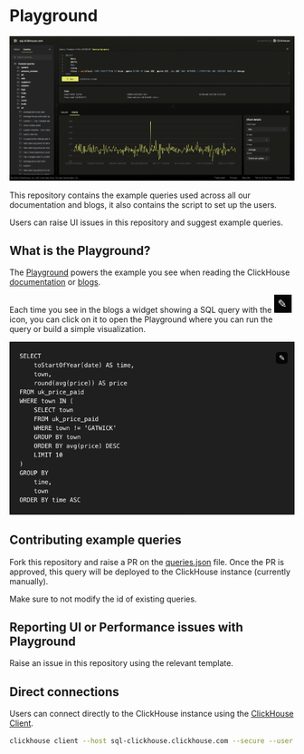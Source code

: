 # Playground

![Playground UI](./images/playground.png)

This repository contains the example queries used across all our documentation and blogs, it also contains the script to set up the users. 

Users can raise UI issues in this repository and suggest example queries.

## What is the Playground?

The [Playground](https://sql.clickhouse.com) powers the example you see when reading the ClickHouse [documentation](https://clickhouse.com/docs) or [blogs](https://clickhouse.com/blog). 

Each time you see in the blogs a widget showing a SQL query with the ![Pen icon](./images/pen.png) icon, you can click on it to open the Playground where you can run the query or build a simple visualization.

![Widget](./images/widget.png)

## Contributing example queries

Fork this repository and raise a PR on the [queries.json](./queries.json) file. Once the PR is approved, this query will be deployed to the ClickHouse instance (currently manually).

Make sure to not modify the id of existing queries.

## Reporting UI or Performance issues with Playground

Raise an issue in this repository using the relevant template.

## Direct connections

Users can connect directly to the ClickHouse instance using the [ClickHouse Client](https://clickhouse.com/docs/en/interfaces/cli).

```bash
clickhouse client --host sql-clickhouse.clickhouse.com --secure --user demo --password ''
```
